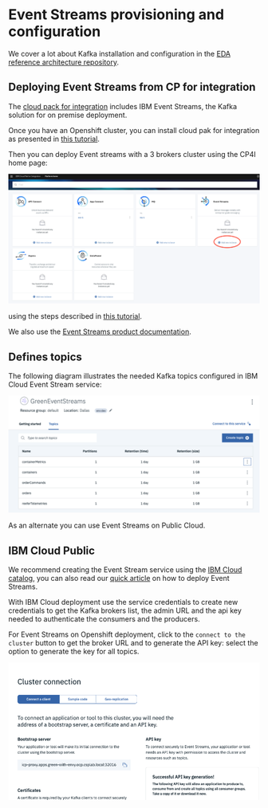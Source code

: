 # Event Streams provisioning and configuration

We cover a lot about Kafka installation and configuration in the [EDA reference architecture repository](https://ibm-cloud-architecture.github.io/refarch-eda/). 

## Deploying Event Streams from CP for integration

The [cloud pack for integration](https://www.ibm.com/cloud/cloud-pak-for-integration) includes IBM Event Streams, the Kafka solution for on premise deployment. 

Once you have an Openshift cluster, you can install cloud pak for integration as presented in [this tutorial](https://cloudpak8s.io/integration/onprem/#run-the-integration-cloud-pak-install).

Then you can deploy Event streams with a 3 brokers cluster using the CP4I home page:

![](images/cp4i-home-es.png)

using the steps described in [this tutorial](https://cloudpak8s.io/integration/deploy-kafka/). 


We also use the [Event Streams product documentation](https://ibm.github.io/event-streams/installing/installing-openshift/).

## Defines topics

The following diagram illustrates the needed Kafka topics configured in IBM Cloud Event Stream service:

![](images/es-topics.png)

As an alternate you can use Event Streams on Public Cloud.

## IBM Cloud Public

We recommend creating the Event Stream service using the [IBM Cloud catalog](https://cloud.ibm.com/catalog/services/event-streams), you can also read our [quick article](https://ibm-cloud-architecture.github.io/refarch-eda/deployments/eventstreams/es-ibm-cloud/) on how to deploy Event Streams. 


With IBM Cloud deployment use the service credentials to create new credentials to get the Kafka brokers list, the admin URL and the api key needed to authenticate the consumers and the producers.

For Event Streams on Openshift deployment, click to the `connect to the cluster` button to get the broker URL and to generate the API key: select the option to generate the key for all topics.

![](images/cluster-access.png)

